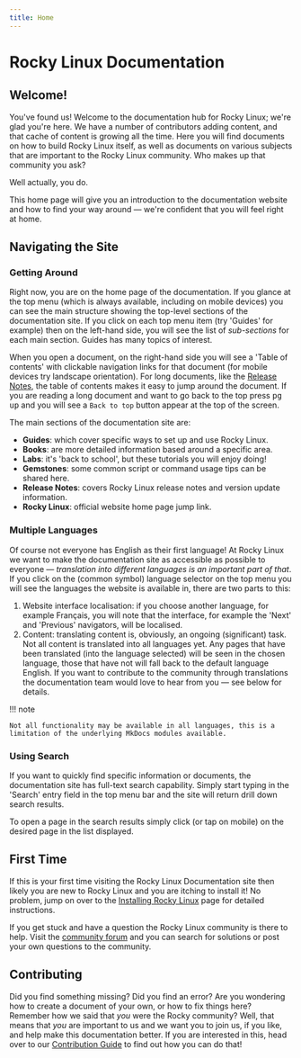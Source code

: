 ```yaml
---
title: Home
---
```


# Rocky Linux Documentation

## Welcome!

You've found us! Welcome to the documentation hub for Rocky Linux; we're glad you're here. We have a number of contributors adding content, and that cache of content is growing all the time. Here you will find documents on how to build Rocky Linux itself, as well as documents on various subjects that are important to the Rocky Linux community. Who makes up that community you ask?

Well actually, you do.

This home page will give you an introduction to the documentation website and how to find your way around — we're confident that you will feel right at home.

## Navigating the Site

### Getting Around

Right now, you are on the home page of the documentation. If you glance at the top menu (which is always available, including on mobile devices) you can see the main structure showing the top-level sections of the documentation site. If you click on each top menu item (try 'Guides' for example) then on the left-hand side, you will see the list of *sub-sections* for each main section. Guides has many topics of interest.

When you open a document, on the right-hand side you will see a 'Table of contents' with clickable navigation links for that document (for mobile devices try landscape orientation). For long documents, like the [Release Notes](release_notes/8_7.md), the table of contents makes it easy to jump around the document. If you are reading a long document and want to go back to the top press <kbd>pg up</kbd> and you will see a `Back to top` button appear at the top of the screen.

The main sections of the documentation site are:

* **Guides**: which cover specific ways to set up and use Rocky Linux.
* **Books**: are more detailed information based around a specific area.
* **Labs**: it's 'back to school', but these tutorials you will enjoy doing!
* **Gemstones**: some common script or command usage tips can be shared here.
* **Release Notes**: covers Rocky Linux release notes and version update information.
* **Rocky Linux**: official website home page jump link.

### Multiple Languages

Of course not everyone has English as their first language! At Rocky Linux we want to make the documentation site as accessible as possible to everyone —  *translation into different languages is an important part of that*. If you click on the (common symbol) language selector on the top menu you will see the languages the website is available in, there are two parts to this:

1. Website interface localisation: if you choose another language, for example Français, you will note that the interface, for example the 'Next' and 'Previous' navigators, will be localised.
1. Content: translating content is, obviously, an ongoing (significant) task. Not all content is translated into all languages yet. Any pages that have been translated (into the language selected) will be seen in the chosen language, those that have not will fall back to the default language English. If you want to contribute to the community through translations the documentation team would love to hear from you — see below for details.

!!! note

    Not all functionality may be available in all languages, this is a limitation of the underlying MkDocs modules available.

### Using Search

If you want to quickly find specific information or documents, the documentation site has full-text search capability. Simply start typing in the 'Search' entry field in the top menu bar and the site will return drill down search results.

To open a page in the search results simply click (or tap on mobile) on the desired page in the list displayed.

## First Time

If this is your first time visiting the Rocky Linux Documentation site then likely you are new to Rocky Linux and you are itching to install it! No problem, jump on over to the [Installing Rocky Linux](guides/installation.md) page for detailed instructions.

If you get stuck and have a question the Rocky Linux community is there to help. Visit the [community forum](https://forums.rockylinux.org) and you can search for solutions or post your own questions to the community.

## Contributing

Did you find something missing? Did you find an error? Are you wondering how to create a document of your own, or how to fix things here? Remember how we said that *you* were the Rocky community? Well, that means that *you* are important to us and we want you to join us, if you like, and help make this documentation better. If you are interested in this, head over to our [Contribution Guide](https://github.com/rocky-linux/documentation/blob/main/README.md) to find out how you can do that!
